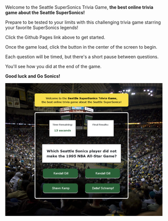 Welcome to the Seattle SuperSonics Trivia Game, **the best online trivia game about the Seattle SuperSonics!**

Prepare to be tested to your limits with this challenging trivia game starring your favorite SuperSonics legends!

Click the Github Pages link above to get started.

Once the game load, click the button in the center of the screen to begin.

Each question will be timed, but there's a short pause between questions. 

You'll see how you did at the end of the game.

**Good luck and Go Sonics!**

<img src="assets/images/sonicstrivia.jpg" alt="alt text" width="500">
